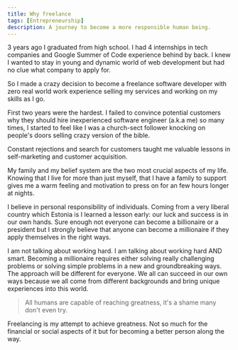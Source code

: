 ```yaml
---
title: Why freelance
tags: [Entrepreneurship]
description: A journey to become a more responsible human being.
---
```


3 years ago I graduated from high school. I had 4 internships in tech companies and Google Summer of Code experience behind by back. I knew I wanted to stay in young and dynamic world of web development but had no clue what company to apply for.

So I made a crazy decision to become a freelance software developer with zero real world work experience selling my services and working on my skills as I go.

First two years were the hardest. I failed to convince potential customers why they should hire inexperienced software engineer (a.k.a me) so many times, I started to feel like I was a church-sect follower knocking on people's doors selling crazy version of the bible.

Constant rejections and search for customers taught me valuable lessons in self-marketing and customer acquisition.

My family and my belief system are the two most crucial aspects of my life. Knowing that I live for more than just myself, that I have a family to support gives me a warm feeling and motivation to press on for an few hours longer at nights.

I believe in personal responsibility of individuals. Coming from a very liberal country which Estonia is I learned a lesson early: our luck and success is in our own hands. Sure enough not everyone can become a billionaire or a president but I strongly believe that anyone can become a millionaire if they apply themselves in the right ways.

I am not talking about working hard. I am talking about working hard AND smart. Becoming a millionaire requires either solving really challenging problems or solving simple problems in a new and groundbreaking ways. The approach will be different for everyone. We all can succeed in our own ways because we all come from different backgrounds and bring unique experiences into this world.

> All humans are capable of reaching greatness, it's a shame many don't even try.

Freelancing is my attempt to achieve greatness. Not so much for the financial or social aspects of it but for becoming a better person along the way.
